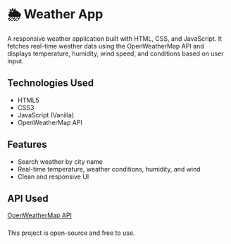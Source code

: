 # 🌦️ Weather App

A responsive weather application built with HTML, CSS, and JavaScript. It fetches real-time weather data using the OpenWeatherMap API and displays temperature, humidity, wind speed, and conditions based on user input.

## Technologies Used
- HTML5
- CSS3
- JavaScript (Vanilla)
- OpenWeatherMap API

## Features
- Search weather by city name
- Real-time temperature, weather conditions, humidity, and wind
- Clean and responsive UI

## API Used
[OpenWeatherMap API](https://openweathermap.org/api)

###
This project is open-source and free to use.
